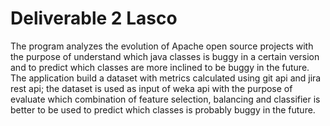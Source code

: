 # Deliverable 2 Lasco
The program analyzes the evolution of Apache open source projects with the purpose of understand which java classes is buggy in a certain version and to predict which classes are more inclined to be buggy in the future. The application build a dataset with metrics calculated using git api and jira rest api; the dataset is used as input of weka api with the purpose of evaluate which combination of feature selection, balancing and classifier is better to be used to predict which classes is probably buggy in the future.
